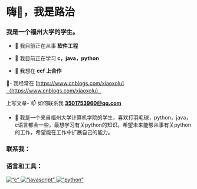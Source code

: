 <h1 align=“center”>嗨👋，我是路治</h1>
<h3 align=“center”>我是一个福州大学的学生。</h3>

- 🔭 我目前正在从事 **软件工程**

- 🌱 我目前正在学习 **c，java，python**

- 👯 我想在 **ccf 上合作**

📝- 我经常在 [https://www.cnblogs.com/xiaoxolu]（https://www.cnblogs.com/xiaoxolu）

上写文章- 📫 如何联系我 **3501753960@qq.com**

- 📄  我是一个来自福州大学计算机学院的学生，喜欢打羽毛球，python，java，c语言都会一些，最想学习有关python的知识。希望未来能够从事有关python的工作，希望能在工作中扩展自己的能力。

<h3 align=“left”>联系我：</h3>
<p align=“left”>
</p>

<h3 align=“left”>语言和工具：</h3>
<p align=“left”> <a href=“https://www.cprogramming.com/” target=“_blank” rel=“noreferrer”> <img src=“https://raw.githubusercontent.com/devicons/devicon/master/icons/c/c-original.svg” alt=“c” width=“40” height=“40”/> </a> <a href=“https://developer.mozilla.org/en-US/docs/Web/JavaScript” target=“_blank” rel=“noreferrer”> <img src=“https://raw.githubusercontent.com/devicons/devicon/master/icons/javascript/javascript-original.svg” alt=“javascript” width=“40” height=“40”/> </a> <a href=“https://www.python.org” target=“_blank” rel=“noreferrer”> <img src=“https://raw.githubusercontent.com/devicons/devicon/master/icons/python/python-original.svg” alt=“python” width=“40” height=“40”/> </a> </人>
